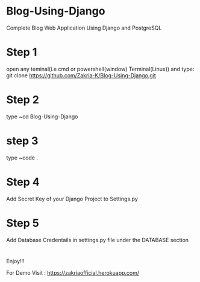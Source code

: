 # Blog-Using-Django
Complete Blog Web Application Using Django and PostgreSQL

# Step 1
open any teminal(i.e cmd or powershell(window) Terminal(Linux)) and type:
  git clone https://github.com/Zakria-K/Blog-Using-Django.git

# Step 2
 type ~cd Blog-Using-Django
 
# step 3
  type ~code .
  
# Step 4
Add Secret Key of your Django Project to Settings.py

# Step 5
Add Database Credentails in settings.py file under the DATABASE section

#

Enjoy!!!


For Demo Visit : https://zakriaofficial.herokuapp.com/
